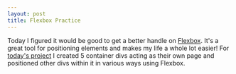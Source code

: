 ```yaml
---
layout: post
title: Flexbox Practice
---
```

Today I figured it would be good to get a better handle on <a href='https://developer.mozilla.org/en-US/docs/Web/Guide/CSS/Flexible_boxes' target='_blank'>Flexbox</a>. It's a great tool for positioning elements and makes my life a whole lot easier! For <a href='http://rachelmcquirk.com/projects/flexbox/' target='_blank'>today's project</a> I created 5 container divs acting as their own page and positioned other divs within it in various ways using Flexbox.
